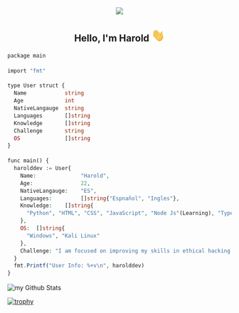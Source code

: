 <div align="center">
<picture><img src = "https://github.com/7oSkaaa/7oSkaaa/blob/main/Images/about_me.gif?raw=true" width = 50px></picture> <h2> Hello, I'm Harold <img src="https://github.com/ABSphreak/ABSphreak/blob/master/gifs/Hi.gif" width="30px"></h2>
</div>
  
```php
package main

import "fmt"

type User struct {
  Name            string
  Age             int
  NativeLangauge  string
  Languages       []string
  Knowledge       []string
  Challenge       string
  OS              []string
}

func main() {
  harolddev := User{
    Name:              "Harold",
    Age:               22,
    NativeLangauge:    "ES",
    Languages:         []string{"Espnañol", "Ingles"},
    Knowledge:    []string{
      "Python", "HTML", "CSS", "JavaScript", "Node Js"(Learning), "TypeScript"(Learning), "C++", "GitHub", "C"
    },
    OS:  []string{
      "Windows", "Kali Linux"
    },
    Challenge: "I am focused on improving my skills in ethical hacking and expanding my programing knowledge"
  }
  fmt.Printf("User Info: %+v\n", harolddev)
}
```
<img align="center" src="https://github-readme-stats.vercel.app/api?username=haroldcct&include_all_commits=true&count_private=true&show_icons=true&line_height=20&title_color=2B5BBD&icon_color=1124BB&text_color=A1A1A1&bg_color=0,000000,130F40" alt="my Github Stats"/>

[![trophy](https://github-profile-trophy.vercel.app/?username=condorcoders&theme=onedark)](https://github.com/ryo-ma/github-profile-trophy)
